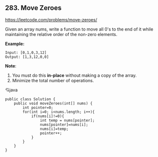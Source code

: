 ## 283. Move Zeroes
https://leetcode.com/problems/move-zeroes/

Given an array nums, write a function to move all 0's to the end of it while maintaining the relative order of the non-zero elements.

**Example:**

    Input: [0,1,0,3,12]
    Output: [1,3,12,0,0]

**Note**:

1.  You must do this  **in-place**  without making a copy of the array.
2.  Minimize the total number of operations.

:cupid:java
    
    public class Solution {
        public void moveZeroes(int[] nums) {
            int pointer=0;
            for(int i=0; i<nums.length; i++){
                if(nums[i]!=0){
                    int temp = nums[pointer];
                    nums[pointer]=nums[i];
                    nums[i]=temp;
                    pointer++;
                }
            }
        }
    }
